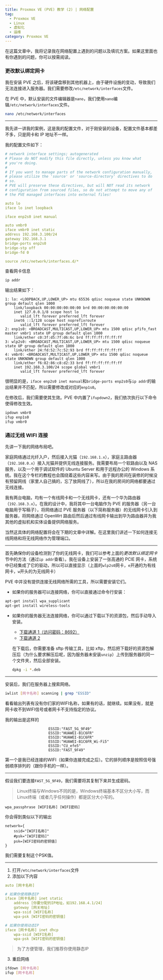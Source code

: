 ```yaml
---
title: Proxmox VE (PVE) 教学 (2) | 网络配置
tag:
  - Proxmox VE
  - Linux
  - 虚拟化
  - 运维
category: Proxmox VE
---
```


在这篇文章中，我将记录我在网络配置上遇到的问题以及填坑方案。如果这里面也有你遇到的问题，你可以按需阅读。

### 更改默认绑定网卡

我在安装 PVE 之后，将该硬盘移到其他机器上，由于硬件设施的变动，导致我们无法连接进入服务器。我们需要修改`/etc/network/interfaces`文件。

在 PVE 中，默认安装的文件编辑器是`nano`，我们使用`nano`编辑`/etc/network/interfaces`文件。

```bash
nano /etc/network/interfaces
```

<!-- more -->

---

我先讲一讲我的案例，这是我的配置文件，对于刚安装的设备，配置文件基本都差不多，只是网卡和 IP 地址不一样。

我的配置文件如下：

```yml
# network interface settings; autogenerated
# Please do NOT modify this file directly, unless you know what
# you're doing.
#
# If you want to manage parts of the network configuration manually,
# please utilize the 'source' or 'source-directory' directives to do
# so.
# PVE will preserve these directives, but will NOT read its network
# configuration from sourced files, so do not attempt to move any of
# the PVE managed interfaces into external files!

auto lo
iface lo inet loopback

iface enp2s0 inet manual

auto vmbr0
iface vmbr0 inet static
address 192.168.3.100/24
gateway 192.168.3.1
bridge-ports enp2s0
bridge-stp off
bridge-fd 0

source /etc/network/interfaces.d/*
```

查看网卡信息

```bash
ip addr
```

输出结果如下：

```plaintext
1: lo: <LOOPBACK,UP,LOWER_UP> mtu 65536 qdisc noqueue state UNKNOWN group default qlen 1000
    link/loopback 00:00:00:00:00:00 brd 00:00:00:00:00:00
    inet 127.0.0.1/8 scope host lo
       valid_lft forever preferred_lft forever
    inet6 ::1/128 scope host noprefixroute
       valid_lft forever preferred_lft forever
2: enp1s0: <BROADCAST,MULTICAST,UP,LOWER_UP> mtu 1500 qdisc pfifo_fast master vmbr1 state UP group default qlen 1000
    link/ether c0:3f:d5:7f:d6:6c brd ff:ff:ff:ff:ff:ff
3: wlp2s0: <BROADCAST,MULTICAST,UP,LOWER_UP> mtu 1500 qdisc noqueue state UP group default qlen 1000
    link/ether 24:fd:52:7c:52:93 brd ff:ff:ff:ff:ff:ff
4: vmbr0: <BROADCAST,MULTICAST,UP,LOWER_UP> mtu 1500 qdisc noqueue state UNKNOWN group default qlen 1000
    link/ether f6:82:86:c8:d2:33 brd ff:ff:ff:ff:ff:ff
    inet 192.168.3.100/24 scope global vmbr1
       valid_lft forever preferred_lft forever

```

很明显的是，`iface enp2s0 inet manual`和`bridge-ports enp2s0`与`ip addr`的输出结果并不匹配，所以需要修改成对应的`enp1s0`。

在修改后，我们需要使其生效。PVE 中内置了`ifupdown2`，我们依次执行以下命令使得修改生效。

```bash
ipdown vmbr0
ifup enp1s0
ifup vmbr0
```

### 通过无线 WIFI 连接

先讲一下我的网络布局吧。

家庭网络通过光纤入户，然后接入光猫（`192.168.1.x`），家庭主路由器（`192.168.0.x`）接入光猫并提供无线连接服务。我需要布局一个软路由以及 NAS 服务，以及一个用于调试软件的 Ubuntu Server 和用于远程办公的 Windows 系统。我在这个专栏的教程也会围绕着这些内容来写。由于我的房间在装修的时候没有预留网线（家里人自己搞的，忘了放网线了），所以在我的房间的网络都要通过无线连接。

我有两台电脑，均有一个有线网卡和一个无线网卡，还有一个华为路由器（`192.168.3.x`）。在我的设计中，我将其中一台电脑作为 PVE 的服务器（另一台电脑用于写稿子），将网络通过 PVE 服务器（以下简称服务器）的无线网卡引入到服务器，将网络通过 OpenWrt 路由后然后通过有线网卡输出到华为路由器并为我其他的虚拟机和实体设备提供网络服务。

当然这具体的网络配置将会在下期的文章中详解。在这里我们讲述一下如何连接无线网络和将无线网络作为管理端口。

---

首先确保你的设备检测到了你的无线网卡，我们可以参考上面的*更改默认绑定网卡*节中的方法（通过`ip addr`查看）。我在设备上安装了一张高通的 PCIE 网卡，系统中已经集成了它的驱动，所以可以直接显示（上面的`wlp2s0`网卡，`e`开通的为有线网卡，`w`开头的为无线网卡）

PVE 中并没有提供连接无线网络所需的工具，所以需要安装它们。

- 如果你的服务器可以连接网络，你可以直接通过命令行安装：

```bash
apt-get install wpa_supplicant
apt-get install wireless-tools
```

- 如果你的服务器无法连接网络，你可以通过下载以下的资源包，然后手动导入安装。

  - [下载通道 1（访问密码：8692）](https://url55.ctfile.com/f/55670755-1060005940-5b408f?p=8692)
  - [下载通道 2](https://download.csdn.net/download/a18845594188/89185527)

  在下载后，你需要准备 sftp 传输工具，比如 xftp，然后把下载好的资源包解压后（为什么要求解压后呢，因为服务器未安装`unzip`）上传到服务器的同一个文件夹，然后全部安装。

  ```bash
  dpkg -i *.deb
  ```

---

安装后，我们在服务器上搜索网络。

```bash
iwlist [网卡名称] scanning | grep "ESSID"
```

看看输出列表有没有你们家的WIFI名称，如果有的话，就继续。如果没有，就是网卡收不到WIFI信号或者网卡不支持指定的协议。

我的输出是这样的

```plaintext
                    ESSID:"FAST_5G_9F49"
                    ESSID:"HUAWEI-B1C6FR"
                    ESSID:"HUAWEI-B1C6FR"
                    ESSID:"HUAWEI-B1C6FR_Wi-Fi5"
                    ESSID:"CU_efe5"
                    ESSID:"FAST_9F49"
```

第一个是我已经连接的WIFI（如果你连接完成之后）。它的排列顺序是按照信号强弱顺序排列的（跟你手机的一样）。

---

假设我们要连接`FAST_5G_9F49`，我们需要将其复制下来并生成密码。

> Linux终端与Windows不同的是，Windows终端基本不区分大小写，而Linux终端（或者几乎任何操作）都是区分大小写的。

```shell
wpa_passphrase [WIFI名称] [WIFI密码]
```

你会得到类似以下的输出

```plaintext
network={
    ssid="[WIFI名称]"
    #psk="[WIFI密码]"
    psk=[WIFI密码的密钥值]
}
```

我们需要复制这个PSK值。

---

1. 打开`/etc/network/interfaces`文件
2. 添加以下内容
```yaml
auto [网卡名称]

# 如果你使用静态IP
iface [网卡名称] inet static
    address [你要分配的IP地址，如192.168.4.1/24]
    gateway [网关地址]
    wpa-ssid [WIFI名称]
    wpa-psk [WIFI密码的密钥值]

# 如果你使用动态IP
iface [网卡名称] inet dhcp
    wpa-ssid [WIFI名称]
    wpa-psk [WIFI密码的密钥值]
```
> 为了方便管理，我们推荐你使用静态IP
3. 重启网络
```bash
ifdown [网卡名称]
ifup [网卡名称]
```

